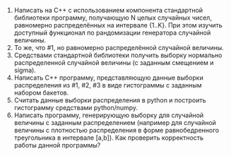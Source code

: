 1. Написать на C++ с использованием компонента стандартной библиотеки <random> программу, получающую N целых случайных чисел, равномерно распределённых на интервале {1..K}. При этом изучить доступный функционал по рандомизации генератора случайной величины.  
2. То же, что #1, но равномерно распределённой случайной величины.  
3. Средствами стандартной библиотеки получить выборку нормально распределенной случайной величины (с заданным смещением и sigma).  
4. Написать C++ программу, представляющую данные выборки распределения из #1, #2, #3 в виде гистограммы с заданным набором бакетов.  
5. Считать данные выборки распределения в python и построить гистограмму средствами python/numpy.  
6. Написать программу, генерирующую выборку для случайной величины с заданным распределением (например для случайной величины с плотностью распределения в форме равнобедренного треугольника в интервале [a,b]). Как проверить корректность работы данной программы?  
